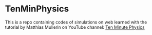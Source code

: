 # TenMinPhysics
This is a repo containing codes of simulations on web learned with the tutorial by Matthias Mullerin on YouTube channel: [Ten Minute Physics](https://www.youtube.com/c/TenMinutePhysics/videos)

